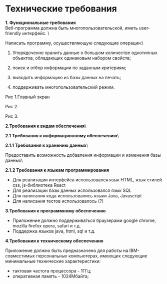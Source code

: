 # Технические требования

**1. Функциональные требования**\
Веб-программа должна быть многопользовательской, иметь user-friendly интерфейс. \

Написать программу, осуществляющую следующие операции:\

1)  Упорядоченно хранить данные о большом количестве однотипных объектов, обладающих одинаковым набором свойств;


2) поиск и отбор информации по заданным критериям;


3) выводить информацию из базы данных на печать;


4) поддерживать многопользовательский режим.

Рис 1.Главный экран

Рис 2.

Рис 3.

**2.Требования к видам обеспечения**\

**2.1	Требования к информационному обеспечению**\



**2.1.1	Требования к хранению данных**\

Предоставить возможность добавления информации и изменения базы данных\

**2.1.2 Требования к языкам программирования**
-	Для реализации интерфейса использовался язык HTML, язык стилей css, js-библиотека React
-	Для реализации базы данных использовался язык SQL
-	Для написания кода использовались языки Java, Javascript
-	Для написания тестов использовалось (?)

**3.Требования к программному обеспечению**
-	Приложение должно поддерживаться браузерами google chrome, mozilla firefox opera, safari и т.д.
- Поддержка языков java, html, sql и т.д.


**4.Требования к техническому обеспечению**


Приложение должно быть предназначено для работы на IBM-совместимых персональных компьютерах, имеющих следующие минимальные технические характеристики:
- тактовая частота процессора - 1ГГц;
- оперативная память - 1024Мбайта;
